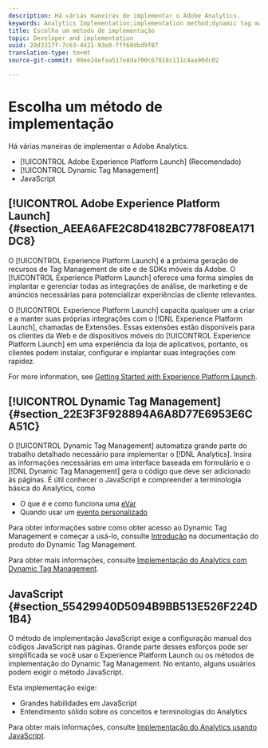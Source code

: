 ```yaml
---
description: Há várias maneiras de implementar o Adobe Analytics.
keywords: Analytics Implementation;implementation method;dynamic tag management;dtm;javascript
title: Escolha um método de implementação
topic: Developer and implementation
uuid: 20d3317f-7c63-4421-93e0-fff60dbd9f87
translation-type: tm+mt
source-git-commit: 99ee24efaa517e8da700c67818c111c4aa90dc02

---
```



# Escolha um método de implementação

Há várias maneiras de implementar o Adobe Analytics.

* [!UICONTROL Adobe Experience Platform Launch] (Recomendado)
* [!UICONTROL Dynamic Tag Management]
* JavaScript

## [!UICONTROL Adobe Experience Platform Launch] {#section_AEEA6AFE2C8D4182BC778F08EA171DC8}

O [!UICONTROL Experience Platform Launch] é a próxima geração de recursos de Tag Management de site e de SDKs móveis da Adobe. O [!UICONTROL Experience Platform Launch] oferece uma forma simples de implantar e gerenciar todas as integrações de análise, de marketing e de anúncios necessárias para potencializar experiências de cliente relevantes.

O [!UICONTROL Experience Platform Launch] capacita qualquer um a criar e a manter suas próprias integrações com o [!DNL Experience Platform Launch], chamadas de Extensões. Essas extensões estão disponíveis para os clientes da Web e de dispositivos móveis do [!UICONTROL Experience Platform Launch] em uma experiência da loja de aplicativos, portanto, os clientes podem instalar, configurar e implantar suas integrações com rapidez.

For more information, see [Getting Started with Experience Platform Launch](https://docs.adobelaunch.com/getting-started).

## [!UICONTROL Dynamic Tag Management] {#section_22E3F3F928894A6A8D77E6953E6CA51C}

O [!UICONTROL Dynamic Tag Management] automatiza grande parte do trabalho detalhado necessário para implementar o [!DNL Analytics]. Insira as informações necessárias em uma interface baseada em formulário e o [!DNL Dynamic Tag Management] gera o código que deve ser adicionado às páginas.
É útil conhecer o JavaScript e compreender a terminologia básica do Analytics, como

* O que é e como funciona uma [eVar](https://marketing.adobe.com/resources/help/en_US/reference/conversion_var_admin.html)
* Quando usar um [evento personalizado](/help/implement/analytics-terminology-basics/c-props-evars/event-custom.md)

Para obter informações sobre como obter acesso ao Dynamic Tag Management e começar a usá-lo, consulte [Introdução](https://marketing.adobe.com/resources/help/en_US/dtm/get_started.html) na documentação do produto do Dynamic Tag Management.

Para obter mais informações, consulte [Implementação do Analytics com Dynamic Tag Management](/help/implement/c-implement-with-dtm/dtm-implementation-overview.md).

## JavaScript {#section_55429940D5094B9BB513E526F224D1B4}

O método de implementação JavaScript exige a configuração manual dos códigos JavaScript nas páginas. Grande parte desses esforços pode ser simplificada se você usar o Experience Platform Launch ou os métodos de implementação do Dynamic Tag Management. No entanto, alguns usuários podem exigir o método JavaScript.

Esta implementação exige:

* Grandes habilidades em JavaScript
* Entendimento sólido sobre os conceitos e terminologias do Analytics

Para obter mais informações, consulte [Implementação do Analytics usando JavaScript](/help/implement/js-implementation/javascript-implementation-overview.md).
